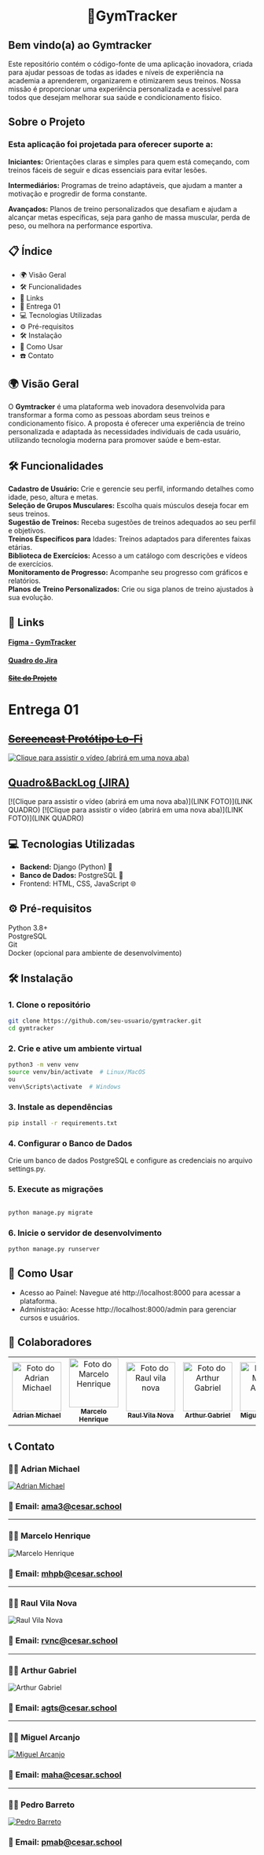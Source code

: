 <h1 align="center"> 🦾GymTracker </h1>

## Bem vindo(a) ao Gymtracker  
Este repositório contém o código-fonte de uma aplicação inovadora, criada para ajudar pessoas de todas as idades e níveis de experiência na academia a aprenderem, organizarem e otimizarem seus treinos. Nossa missão é proporcionar uma experiência personalizada e acessível para todos que desejam melhorar sua saúde e condicionamento físico.

## Sobre o Projeto  
### Esta aplicação foi projetada para oferecer suporte a:  
  
**Iniciantes:** Orientações claras e simples para quem está começando, com treinos fáceis de seguir e dicas essenciais para evitar lesões.

**Intermediários:** Programas de treino adaptáveis, que ajudam a manter a motivação e progredir de forma constante.  

**Avançados:** Planos de treino personalizados que desafiam e ajudam a alcançar metas específicas, seja para ganho de massa muscular, perda de peso, ou melhora na performance esportiva.  

## :clipboard: Índice
- :earth_africa: Visão Geral
- :hammer_and_wrench: Funcionalidades
- 🧷 Links
- 🚚 Entrega 01
- :computer: Tecnologias Utilizadas
- :gear: Pré-requisitos
- :hammer_and_wrench: Instalação
- :rocket: Como Usar
- :phone: Contato

## 🌍 Visão Geral
O **Gymtracker** é uma plataforma web inovadora desenvolvida para transformar a forma como as pessoas abordam seus treinos e condicionamento físico. A proposta é oferecer uma experiência de treino personalizada e adaptada às necessidades individuais de cada usuário, utilizando tecnologia moderna para promover saúde e bem-estar.

## 🛠️ Funcionalidades
**Cadastro de Usuário:** Crie e gerencie seu perfil, informando detalhes como idade, peso, altura e metas.  
**Seleção de Grupos Musculares:** Escolha quais músculos deseja focar em seus treinos.  
**Sugestão de Treinos:** Receba sugestões de treinos adequados ao seu perfil e objetivos.  
**Treinos Específicos para** Idades: Treinos adaptados para diferentes faixas etárias.  
**Biblioteca de Exercícios:** Acesso a um catálogo com descrições e vídeos de exercícios.  
**Monitoramento de Progresso:** Acompanhe seu progresso com gráficos e relatórios.  
**Planos de Treino Personalizados:** Crie ou siga planos de treino ajustados à sua evolução.  

## 🧷 Links
#### [Figma - GymTracker](https://www.figma.com/design/ktzZ8wUvE2x2i93Ued7Yon/GymTracker-Prototipa%C3%A7%C3%A3o?node-id=0-1&node-type=CANVAS&t=PNX0I5oILUylDFD8-0)

#### [Quadro do Jira](https://raulvnc.atlassian.net/jira/software/projects/GT/boards/1)

#### ~~[Site do Projeto](URL)~~

# Entrega 01
## ~~[Screencast Protótipo Lo-Fi](https://www.youtube.com/watch?v=aNw4lxtW_YY&list=PLLT61SHdeQXuxTYMoLSTrT0kRCChHpc0W&index=5)~~

[![Clique para assistir o vídeo (abrirá em uma nova aba)](https://github.com/AdrianMichael5/gymtracker/blob/main/src/screencast.png)](https://www.youtube.com/watch?v=aNw4lxtW_YY&list=PLLT61SHdeQXuxTYMoLSTrT0kRCChHpc0W&index=5)

## [Quadro&BackLog (JIRA)](https://raulvnc.atlassian.net/jira/software/projects/GT/boards/1)

[![Clique para assistir o vídeo (abrirá em uma nova aba)](LINK FOTO)](LINK QUADRO)
[![Clique para assistir o vídeo (abrirá em uma nova aba)](LINK FOTO)](LINK QUADRO)



## 💻 Tecnologias Utilizadas
- **Backend:** Django (Python) 🐍
- **Banco de Dados:** PostgreSQL 🐘
- Frontend: HTML, CSS, JavaScript 🌐

## ⚙️ Pré-requisitos
Python 3.8+  
PostgreSQL  
Git  
Docker (opcional para ambiente de desenvolvimento)

## 🛠️ Instalação

### 1. Clone o repositório

```bash
git clone https://github.com/seu-usuario/gymtracker.git
cd gymtracker
```

### 2. Crie e ative um ambiente virtual

```bash
python3 -m venv venv
source venv/bin/activate  # Linux/MacOS
ou
venv\Scripts\activate  # Windows
```
### 3. Instale as dependências

``` bash
pip install -r requirements.txt
```
### 4. Configurar o Banco de Dados

Crie um banco de dados PostgreSQL e configure as credenciais no arquivo settings.py.

### 5. Execute as migrações

``` bash

python manage.py migrate
```
### 6. Inicie o servidor de desenvolvimento

``` bash
python manage.py runserver
``` 

## 🚀 Como Usar
- Acesso ao Painel: Navegue até http://localhost:8000 para acessar a plataforma.
- Administração: Acesse http://localhost:8000/admin para gerenciar cursos e usuários.

## 🤝 Colaboradores
<table>
  <tr>
    <td align="center">
      <a href="#" title="defina o título do link">
        <img src="https://encrypted-tbn0.gstatic.com/images?q=tbn:ANd9GcR65dbMui6whWaxsVpnyP_A1zY2IXODEzLVoA&s" width="100px;" alt="Foto do Adrian Michael"/><br>
        <sub>
          <b>Adrian Michael</b>
        </sub>
      </a>
    </td>
    <td align="center">
      <a href="#" title="defina o título do link">
        <img src="https://encrypted-tbn0.gstatic.com/images?q=tbn:ANd9GcR65dbMui6whWaxsVpnyP_A1zY2IXODEzLVoA&s" width="100px;" alt="Foto do Marcelo Henrique"/><br>
        <sub>
          <b>Marcelo Henrique</b>
        </sub>
      </a>
    </td>
    <td align="center">
      <a href="#" title="defina o título do link">
        <img src="https://encrypted-tbn0.gstatic.com/images?q=tbn:ANd9GcR65dbMui6whWaxsVpnyP_A1zY2IXODEzLVoA&s" width="100px;" alt="Foto do Raul vila nova"/><br>
        <sub>
          <b>Raul Vila Nova</b>
        </sub>
      </a>
    </td>
    <td align="center">
      <a href="#" title="defina o título do link">
        <img src="https://encrypted-tbn0.gstatic.com/images?q=tbn:ANd9GcR65dbMui6whWaxsVpnyP_A1zY2IXODEzLVoA&s" width="100px;" alt="Foto do Arthur Gabriel"/><br>
        <sub>
          <b>Arthur Gabriel</b>
        </sub>
      </a>
    </td>
     <td align="center">
      <a href="#" title="defina o título do link">
        <img src="https://encrypted-tbn0.gstatic.com/images?q=tbn:ANd9GcR65dbMui6whWaxsVpnyP_A1zY2IXODEzLVoA&s" width="100px;" alt="Foto do Miguel Arcanjo"/><br>
        <sub>
          <b>Miguel Arcanjo</b>
        </sub>
      </a>
    </td>
     <td align="center">
      <a href="#" title="defina o título do link">
        <img src="https://encrypted-tbn0.gstatic.com/images?q=tbn:ANd9GcR65dbMui6whWaxsVpnyP_A1zY2IXODEzLVoA&s" width="100px;" alt="Foto do Pedro Barreto"/><br>
        <sub>
          <b>Pedro Barreto</b>
        </sub>
      </a>
    </td>
  </tr>
</table>


## 📞 Contato
### 👨‍💻 Adrian Michael
[![Adrian Michael](https://img.shields.io/badge/LinkedIn-0077B5?style=for-the-badge&logo=linkedin&logoColor=white)](https://www.linkedin.com/in/adrian-michael-77b236282/)

### 📧 Email: ama3@cesar.school
___
### 👨‍💻 Marcelo Henrique
![Marcelo Henrique](https://img.shields.io/badge/LinkedIn-0077B5?style=for-the-badge&logo=linkedin&logoColor=white)

### 📧 Email: mhpb@cesar.school
___
### 👨‍💻 Raul Vila Nova
![Raul Vila Nova](https://img.shields.io/badge/LinkedIn-0077B5?style=for-the-badge&logo=linkedin&logoColor=white)

### 📧 Email: rvnc@cesar.school
___
### 👨‍💻 Arthur Gabriel
![Arthur Gabriel](https://img.shields.io/badge/LinkedIn-0077B5?style=for-the-badge&logo=linkedin&logoColor=white)

### 📧 Email: agts@cesar.school
___
### 👨‍💻 Miguel Arcanjo
[![Miguel Arcanjo](https://img.shields.io/badge/LinkedIn-0077B5?style=for-the-badge&logo=linkedin&logoColor=white)](https://www.linkedin.com/in/miguel-arcanjo-205455316?utm_source=share&utm_campaign=share_via&utm_content=profile&utm_medium=ios_app)

### 📧 Email: maha@cesar.school
___
### 👨‍💻 Pedro Barreto
[![Pedro Barreto](https://img.shields.io/badge/LinkedIn-0077B5?style=for-the-badge&logo=linkedin&logoColor=white)](https://www.linkedin.com/in/pedro-barreto-6417262ba?utm_source=share&utm_campaign=share_via&utm_content=profile&utm_medium=ios_app)

### 📧 Email: pmab@cesar.school


